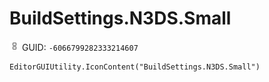 # BuildSettings.N3DS.Small
![](/img/BuildSettings.N3DS.Small.png)
GUID: `-6066799282333214607`
```
EditorGUIUtility.IconContent("BuildSettings.N3DS.Small")
```
